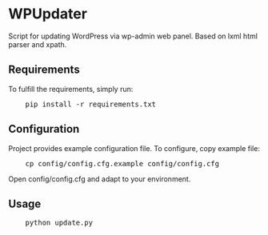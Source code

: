# WPUpdater

Script for updating WordPress via wp-admin web panel. Based on lxml html parser and xpath. 

## Requirements
To fulfill the requirements, simply run:
<pre>
    pip install -r requirements.txt
</pre>
## Configuration
Project provides example configuration file. To configure, copy example file:
<pre>
    cp config/config.cfg.example config/config.cfg
</pre>
Open config/config.cfg and adapt to your environment.

## Usage
<pre>
    python update.py
</pre>
    
